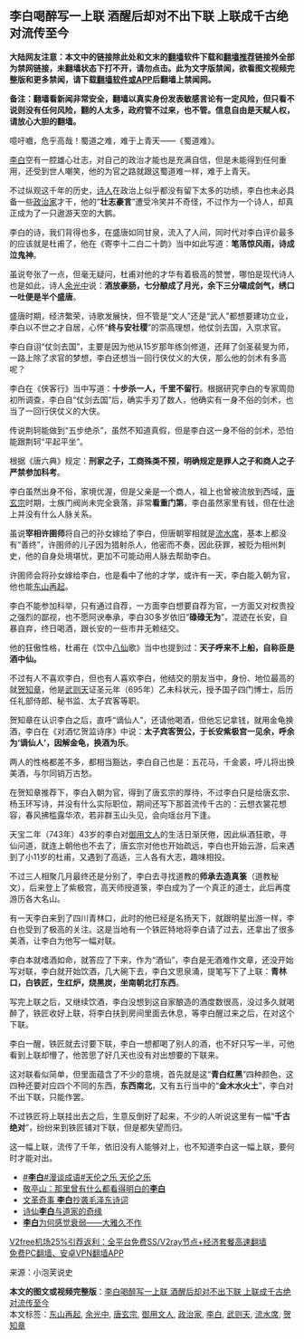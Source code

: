  <h2>李白喝醉写一上联 酒醒后却对不出下联 上联成千古绝对流传至今</h2> <p class="notice"><b>大陆网友注意：本文中的链接除此处和文末的<a href="https://github.com/bannedbook/fanqiang" >翻墙</a>软件下载和<a href="https://github.com/killgcd/justmysocks/blob/master/README.md">翻墙推荐</a>链接外全部为禁网链接，未翻墙状态下打不开，请勿点击。此为文字版禁闻，欲看图文视频完整版和更多禁闻，请下载<a href="https://github.com/bannedbook/fanqiang">翻墙软件或APP</a>后翻墙上禁闻网。</p><p>备注：翻墙看新闻非常安全，翻墙以真实身份发表敏感言论有一定风险，但只看不说则没有任何风险，翻的人太多，政府管不过来，也不管。信息自由是天赋人权，请放心大胆的翻墙。</b></p>  <div class="entry"> <p>噫吁嚱，危乎高哉！蜀道之难，难于上青天——《蜀道难》。</p> <p><a href="https://www.bannedbook.org/bnews/tag/%e6%9d%8e%e7%99%bd/" class="st_tag internal_tag" rel="tag" title="标签 李白 下的日志">李白</a>空有一腔雄心壮志，对自己的政治才能也是充满自信，但是未能得到任何重用，还受到世人嘲笑，他的为官之路就跟这蜀道难一样，难于上青天。</p> <p>不过纵观这千年的历史，<span class='wp_keywordlink'><a href="https://www.bannedbook.org/forum11/topic295.html" title="禁片：诗人的悲歌" target="_blank">诗人</a></span>在政治上似乎都没有留下太多的功绩，李白也未必具备一些<a href="https://www.bannedbook.org/bnews/tag/%E6%94%BF%E6%B2%BB%E5%AE%B6/" class="st_tag internal_tag" rel="tag" title="标签 政治家 下的日志">政治家</a>才干，他的“<strong>壮志豪言</strong>”遭受冷笑并不奇怪，不过作为一个诗人，却真正成为了一只遨游天空的大鹏。</p> <p>李白的诗，我们背得也多，在盛唐如同甘泉，流入了人间，同时代对李白评价最多的应该就是杜甫了，他在《寄李十二白二十韵》当中如此写道：<strong>笔落惊风雨，诗成泣鬼神</strong>。</p> <p>虽说夸张了一点，但毫无疑问，杜甫对他的才华有着极高的赞誉，哪怕是现代诗人也是如此，诗人<a href="https://www.bannedbook.org/bnews/tag/%E4%BD%99%E5%85%89%E4%B8%AD/" class="st_tag internal_tag" rel="tag" title="标签 余光中 下的日志">余光中</a>说：<strong>酒放豪肠，七分酿成了月光，余下三分啸成剑气，绣口一吐便是半个盛唐</strong>。</p> <p>盛唐时期，经济繁荣，诗歌发展快，但不管是“文人”还是“武人”都想要建功立业，李白以不世之才自居，心怀“<strong>终与安社稷</strong>”的崇高理想，他仗剑去国，入京求官。</p> <p>李白自诩“仗剑去国”，主要是因为他从15岁那年练剑修道，还拜了剑圣裴旻为师，一路上除了求官的梦想，李白还想当一回行侠仗义的大侠，那么他的剑术有多高呢？</p>  <p>李白在《侠客行》当中写道：<strong>十步杀一人，千里不留行</strong>。根据研究李白的专家周勋初所调查，李白自“仗剑去国”后，确实手刃了数人，他确实有一身不俗的剑术，也当了一回行侠仗义的大侠。</p> <p>传说荆轲能做到“五步绝杀”，虽然不知道真假，但是李白这一身不俗的剑术，恐怕能跟荆轲“平起平坐”。</p> <p>根据《唐六典》规定：<strong>刑家之子，工商殊类不预，明确规定是罪人之子和商人之子严禁参加科考</strong>。</p> <p>李白虽然出身不俗，家境优渥，但是父亲是一个商人，祖上也曾被流放到西域，<a href="https://www.bannedbook.org/bnews/tag/%e5%94%90%e7%8e%84%e5%ae%97/" class="st_tag internal_tag" rel="tag" title="标签 唐玄宗 下的日志">唐玄宗</a>时期，士族门阀尚未完全衰落，非常<strong>看重门第</strong>，李白虽然家里有钱，但在仕途上并没有什么人脉关系。</p> <p>虽说<strong>宰相</strong><strong>许圉师</strong>将自己的孙女嫁给了李白，但唐朝宰相就是<a href="https://www.bannedbook.org/bnews/tag/%E6%B5%81%E6%B0%B4%E5%B8%AD/" class="st_tag internal_tag" rel="tag" title="标签 流水席 下的日志">流水席</a>，基本上都没有“善终”，许圉师的儿子因为猎射杀人，他密而不奏，因此获罪，被贬为相州刺史，他的自身处境堪忧，更加不可能动用人脉去帮助李白。</p> <p>许圉师会将孙女嫁给李白，也是看中了他的才学，或许有一天，李白能入朝为官，他也能<a href="https://www.bannedbook.org/bnews/tag/%E4%B8%9C%E5%B1%B1%E5%86%8D%E8%B5%B7/" class="st_tag internal_tag" rel="tag" title="标签 东山再起 下的日志">东山再起</a>。</p> <p>李白不能参加科举，只有通过自荐，一方面李白想要自荐为官，一方面又对权贵投之强烈的鄙视，也不愿阿谀奉承，李白30多岁依旧“<strong>碌碌无为</strong>”，混迹在长安，自暴自弃，终日喝酒，跟长安的一些市井无赖结交。</p>  <p>他的狂傲性格，杜甫在《饮中<span class='wp_keywordlink'><a href="https://www.bannedbook.org/forum3/topic44.html" title="八仙得道传" target="_blank">八仙</a></span>歌》当中也提到过：<strong>天子呼来不上船，自称臣是酒中仙。</strong></p> <p>不过有人不喜欢李白，但也有人喜欢李白，他结交的朋友当中，身份、地位最高的就<a href="https://www.bannedbook.org/bnews/tag/%E8%B4%BA%E7%9F%A5%E7%AB%A0/" class="st_tag internal_tag" rel="tag" title="标签 贺知章 下的日志">贺知章</a>，他是<a href="https://www.bannedbook.org/bnews/tag/%e6%ad%a6%e5%88%99%e5%a4%a9/" class="st_tag internal_tag" rel="tag" title="标签 武则天 下的日志">武则天</a>证圣元年（695年）乙未科状元，授予国子四门博士，后历任礼部侍郎、秘书监、太子宾客等职。</p> <p>贺知章在认识李白之后，直呼“谪仙人”，还请他喝酒，但他忘记拿钱，就用金龟换酒，李白在《对酒忆贺监诗序》中说：<strong>太子宾客</strong><strong>贺公，于长安</strong><strong>紫极宫</strong><strong>一见余，呼余为</strong><strong>‘</strong><strong>谪仙人</strong><strong>’</strong><strong>，因解金龟，换酒为乐</strong>。</p> <p>两人的性格都差不多，都相当豁达，李白自己也是：五花马，千金裘，呼儿将出换美酒，与尔同销万古愁。</p> <p>在贺知章推荐下，李白入朝为官，得到了唐玄宗的厚待，不过李白只是给唐玄宗、杨玉环写诗，并没有什么实际职位，期间还写下那首流传千古的：云想衣裳花想容，春风拂槛露华浓，若非群玉山头见，会向瑶台月下逢。</p> <p>天宝二年（743年）43岁的李白对<a href="https://www.bannedbook.org/bnews/tag/%E5%BE%A1%E7%94%A8%E6%96%87%E4%BA%BA/" class="st_tag internal_tag" rel="tag" title="标签 御用文人 下的日志">御用文人</a>的生活日渐厌倦，因此纵酒狂歌，寻仙问道，就连上朝他也不去了，唐玄宗对他也开始疏远，李白也开始云游，后来遇到了小11岁的杜甫，又遇到了高适，三人各有大志，趣味相投。</p> <p>不过三人相聚几月最终还是分别了，李白去寻找道教的<strong>师承</strong><strong>去造真箓</strong>（道教秘文），后来登上了紫极宫，高天师授道箓，李白成为了一个真正的道士，此后再度游历各大名山。</p>  <p>有一天李白来到了四川青林口，此时的他已经是名扬天下，就跟明星出游一样，李白也受到了极高的关注。这是当地有一个铁匠特地将李白请了过去，还拿出了很多美酒，让李白为他写一幅对联。</p> <p>李白本就嗜酒如命，就答应了下来，作为“酒仙”，李白是无酒难作文章，还没开始写对联，李白就开始饮酒，几大碗下去，李白文思泉涌，提笔写下了上联：<strong>青林口，白铁匠，生红炉，烧黑炭，坐南朝北打东西</strong>。</p> <p>写完上联之后，又继续饮酒，李白没想到这自家酿造的酒度数很高，没过多久就喝醉了，铁匠收好上联，将李白扶到房间里面去休息，等李白醒过来之后，在对这个下联。</p> <p>李白一醒，铁匠就去讨要下联，李白一想都喝了别人的酒，也不好只写一半，可他看到上联却懵了，他苦思了好几天也没有对出想要的下联来。</p> <p>这对联看似简单，但里面蕴含了不少的意境，首先就是这“<strong>青白红黑</strong>”四种颜色，这四种还要对应四个不同的东西，<strong>东西南北</strong>，又有五行当中的“<strong>金木水火土</strong>”，李白对不出下联，只能作罢。</p> <p>不过铁匠将上联挂出去之后，生意反倒好了起来，不少的人听说这里有一幅“<strong>千古绝对</strong>”，纷纷来到铁匠铺对下联，但是都失望而归。</p> <p>这一幅上联，流传了千年，依旧没有人能够对上，也不知道李白这一幅上联，要何时才能对出。</p>  <ul class='op-related-articles' title='相关阅读'> <li><a href='https://www.bannedbook.org/bnews/bannedvideo/20201112/1431816.html' target='_blank'>#<b>李白</b>#漫谈成语#天伦之乐         天伦之乐</a></li> <li><a href='https://www.bannedbook.org/bnews/comments/20201116/1431693.html' target='_blank'>敬亭山：那里曾有什么都看得明白的<b>李白</b></a></li> <li><a href='https://www.bannedbook.org/bnews/lifebaike/20201104/1425436.html' target='_blank'>文革奇事 <b>李白</b>抄袭毛泽东诗词</a></li> <li><a href='https://www.bannedbook.org/bnews/lishi/20201002/1406719.html' target='_blank'>诗仙<b>李白</b>与道家的奇缘</a></li> <li><a href='https://www.bannedbook.org/bnews/comments/20201002/1406593.html' target='_blank'><b>李白</b>为何感觉衰弱——大雅久不作</a></li> </ul> <p class="texttj"> <a href="https://www.bannedbook.org/forum23/topic22702.html" target="_blank">V2free机场25%引荐返利：全平台免费SS/V2ray节点+经济套餐高速翻墙</a><br/> <a href="https://github.com/bannedbook/fanqiang/wiki/%E7%A6%81%E9%97%BB%E7%BD%91%E5%AE%89%E5%8D%93%E7%BF%BB%E5%A2%99%E6%96%B0%E9%97%BBAPP" target="_blank">免费PC翻墙、安卓VPN翻墙APP</a></p><p> 来源：小泡芙说史 </p><a name='sharetosocial'></a>       <div><b>本文的图文或视频完整版</b>：<a href='https://www.bannedbook.org/bnews/lifebaike/20201226/1455427.html'>李白喝醉写一上联 酒醒后却对不出下联 上联成千古绝对流传至今</a></div>  </div><!--END ENTRY--> <div class="postfooter"> <div>本文标签：<a href="https://www.bannedbook.org/bnews/tag/%E4%B8%9C%E5%B1%B1%E5%86%8D%E8%B5%B7/" rel="tag">东山再起</a>, <a href="https://www.bannedbook.org/bnews/tag/%E4%BD%99%E5%85%89%E4%B8%AD/" rel="tag">余光中</a>, <a href="https://www.bannedbook.org/bnews/tag/%e5%94%90%e7%8e%84%e5%ae%97/" rel="tag">唐玄宗</a>, <a href="https://www.bannedbook.org/bnews/tag/%E5%BE%A1%E7%94%A8%E6%96%87%E4%BA%BA/" rel="tag">御用文人</a>, <a href="https://www.bannedbook.org/bnews/tag/%E6%94%BF%E6%B2%BB%E5%AE%B6/" rel="tag">政治家</a>, <a href="https://www.bannedbook.org/bnews/tag/%e6%9d%8e%e7%99%bd/" rel="tag">李白</a>, <a href="https://www.bannedbook.org/bnews/tag/%e6%ad%a6%e5%88%99%e5%a4%a9/" rel="tag">武则天</a>, <a href="https://www.bannedbook.org/bnews/tag/%E6%B5%81%E6%B0%B4%E5%B8%AD/" rel="tag">流水席</a>, <a href="https://www.bannedbook.org/bnews/tag/%E8%B4%BA%E7%9F%A5%E7%AB%A0/" rel="tag">贺知章</a></div>  </div><!--END POSTFOOTER--> 